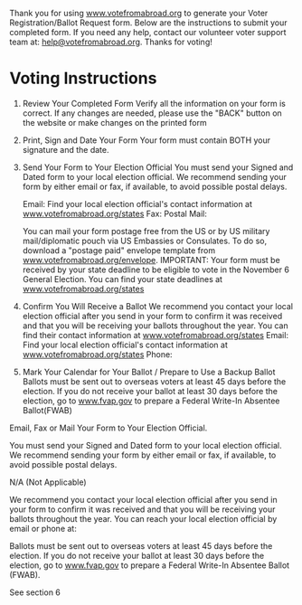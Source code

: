 Thank you for using www.votefromabroad.org to generate your  Voter Registration/Ballot Request form. Below are the instructions to submit your completed form. If you need any help, contact our volunteer voter support team at: help@votefromabroad.org. Thanks for voting!

# Voting Instructions

1. Review Your Completed Form
   Verify all the information on your form is correct. If any changes are needed, please use the "BACK" button on the website or make changes on the printed form
2. Print, Sign and Date Your Form
   Your form must contain BOTH your signature and the date.
3. Send Your Form to Your Election Official
   You must send your Signed and Dated form to your local election official. We recommend sending your form by either email or fax, if available, to avoid possible postal delays.

   Email: Find your local election official's contact information at www.votefromabroad.org/states
   Fax:
   Postal Mail: 

   You can mail your form postage free from the US or by US military mail/diplomatic pouch via US Embassies or Consulates. To do so, download a "postage paid" envelope template from www.votefromabroad.org/envelope.
   IMPORTANT: Your form must be received by your state deadline to be eligible to vote in the November 6 General Election. You can find your state deadlines at www.votefromabroad.org/states
4. Confirm You Will Receive a Ballot
   We recommend you contact your local election official after you send in your form to confirm it was received and that you will be receiving your ballots throughout the year. You can find their contact information at www.votefromabroad.org/states
     Email: Find your local election official's contact information at www.votefromabroad.org/states
     Phone: 
5. Mark Your Calendar for Your Ballot / Prepare to Use a Backup Ballot
   Ballots must be sent out to overseas voters at least 45 days before the election. If you do not receive your ballot at least 30 days before the election, go to www.fvap.gov to prepare a Federal Write-In Absentee Ballot(FWAB)


Email, Fax or Mail Your Form to Your Election Official.

You must send your Signed and Dated form to your local election official. We recommend sending your form by either email or fax, if available, to avoid possible postal delays.

N/A (Not Applicable)

We recommend you contact your local election official after you send in your form to confirm it was received and that you will be receiving your ballots throughout the year. You can reach your local election official by email or phone at:

Ballots must be sent out to overseas voters at least 45 days before the election. If you do not receive your ballot at least 30 days before the election, go to www.fvap.gov to prepare a Federal Write-In Absentee Ballot (FWAB).

See section 6
